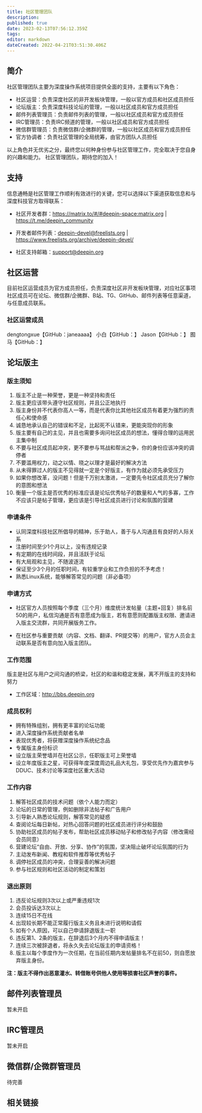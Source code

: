 ```yaml
---
title: 社区管理团队
description: 
published: true
date: 2023-02-13T07:56:12.359Z
tags: 
editor: markdown
dateCreated: 2022-04-21T03:51:30.406Z
---
```


## 简介

社区管理团队主要为深度操作系统项目提供全面的支持，主要有以下角色：

* 社区运营：负责深度社区的非开发板块管理，一般以官方成员和社区成员担任
* 论坛版主：负责深度科技论坛的管理，一般以社区成员和官方成员担任
* 邮件列表管理员：负责邮件列表的管理，一般以社区成员和官方成员担任
* IRC管理员：负责IRC频道的管理，一般以社区成员和官方成员担任
* 微信群管理员：负责微信群/企微群的管理，一般以社区成员和官方成员担任
* 官方协调者：负责社区管理的全局统筹，由官方团队人员担任

以上角色并无优劣之分，最终您以何种身份参与社区管理工作，完全取决于您自身的兴趣和能力。
社区管理团队，期待您的加入！

## 支持

信息通畅是社区管理工作顺利有效进行的关键，您可以选择以下渠道获取信息和与深度科技官方取得联系：

* 社区开发者群：https://matrix.to/#/#deepin-space:matrix.org | https://t.me/deepin_community

* 开发者邮件列表：deepin-devel@freelists.org | https://www.freelists.org/archive/deepin-devel/

* 社区支持邮箱：support@deepin.org

## 社区运营
目前社区运营成员为官方成员担任，负责深度社区非开发板块管理，对应社区事项社区成员可在论坛、微信群/企微群、B站、TG、GitHub、邮件列表等任意渠道，与任意成员联系。

### 社区运营成员
dengtongxue【GitHub：janeaaaa】
小白【GitHub：】
Jason【GitHub：】
囿马【GitHub：】



## 论坛版主

### 版主须知

1. 版主不止是一种荣誉，更是一种坚持和责任
2. 版主更应该带头遵守社区规则，并且公正地执行
3. 版主身份并不代表你高人一等，而是代表你比其他社区成员有着更为强烈的责任心和使命感
4. 诚恳地承认自己的错误和不足，比起死不认错来，更能突现你的形象
5. 版主要有自己的主见，并且也需要多询问社区成员的想法，懂得合理的运用民主集中制
6. 不要与社区成员起冲突，更不要参与骂战和帮派之争，你的身份应该冲突的调停者
7. 不要滥用权力，动之以情、晓之以理才是最好的解决方法
8. 从未得罪过人的版主不见得就一定是个好版主，有作为就必须先承受压力
9. 如果你想改革，没问题！但是千万别太激进，一定要先令社区成员充分了解你的意图和想法
10. 衡量一个版主是否优秀的标准应该是论坛优秀帖子的数量和人气的多寡，工作不应该只是帖子管理，更应该是引导社区成员进行讨论和氛围的营建

### 申请条件

* 认同深度科技社区所倡导的精神，乐于助人，善于与人沟通且有良好的人际关系
* 注册时间至少1个月以上，没有违规记录
* 有定期的在线时间段，并且活跃于论坛
* 有大局观和主见，不随波逐流
* 保证至少3个月的任职时间，有较重学业和工作负担的不予考虑！
* 熟悉Linux系统，能够解答常见的问题（非必备项）

### 申请方式

* 社区官方人员按照每个季度（三个月）维度统计发帖量（主题+回复）排名前50的用户，私信沟通是否有意愿成为版主，若有意愿则配置版主权限、邀请进入版主交流群，共同开展版务工作。

* 在社区参与重要贡献（内容、文档、翻译、PR提交等）的用户，官方人员会主动联系是否有意向加入版主团队。

### 工作范围

版主是社区与用户之间沟通的桥梁，社区的和谐和稳定发展，离不开版主的支持和努力
* 工作区域：<http://bbs.deepin.org>

### 成员权利

* 拥有特殊组别，拥有更丰富的论坛功能
* 进入深度操作系统贡献者名单
* 表现优秀者，将获赠深度操作系统纪念品
* 专属版主身份标识
* 设立版主荣誉墙并在社区公示，任职版主可上荣誉墙
* 设立年度版主之星，可获得年度深度周边礼品大礼包，享受优先作为嘉宾参与DDUC、技术讨论等深度社区重大活动

### 工作内容

1. 解答社区成员的技术问题（依个人能力而定）
2. 论坛的日常的管理，例如删除非法帖子和广告用户
3. 引导新人熟悉论坛规则，解答常见的疑惑
4. 查阅论坛每日新帖，对热心回答问题的社区成员进行评分和鼓励
5. 协助社区成员的帖子发布，帮助社区成员移动帖子和修改帖子内容（修改需经会员同意）
6. 营建论坛“自由、开放、分享、协作”的氛围，坚决阻止破坏论坛氛围的行为
7. 主动发布新闻、教程和软件推荐等优秀帖子
8. 调停社区成员的冲突，合理妥善的解决问题
9. 参与社区规则和社区活动的制定和策划

### 退出原则

1. 违反论坛规则3次以上或严重违规1次
2. 会员投诉达3次以上
3. 连续15日不在线
4. 出现较长期不能正常履行版主义务且未进行说明和请假
5. 如有个人原因，可以自己申请辞退版主一职
6. 违反第1、2条的版主，在辞退后3个月内不得申请版主！
7. 连续三次被辞退者，将永久失去论坛版主的申请资格！
8. 版主以每个季度作为一次任期，在当前任期内发帖量排名不在前50，则自愿放弃版主身份。

**注：版主不得作出恶意灌水、转借账号供他人使用等损害社区声誉的事件。**

## 邮件列表管理员

暂未开启

## IRC管理员

暂未开启



## 微信群/企微群管理员
待完善

## 相关链接


